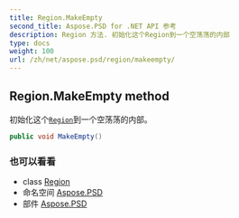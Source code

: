 ```yaml
---
title: Region.MakeEmpty
second_title: Aspose.PSD for .NET API 参考
description: Region 方法. 初始化这个Region到一个空荡荡的内部
type: docs
weight: 100
url: /zh/net/aspose.psd/region/makeempty/
---
```

## Region.MakeEmpty method

初始化这个[`Region`](../)到一个空荡荡的内部。

```csharp
public void MakeEmpty()
```

### 也可以看看

* class [Region](../)
* 命名空间 [Aspose.PSD](../../region/)
* 部件 [Aspose.PSD](../../../)


